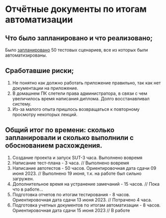 # Отчётные документы по итогам автоматизации

## Что было запланировано и что реализовано;
Было [запланировано](https://github.com/LepekhinNikita/Diplom_LepekhinNV_2/tree/master/Documentation/Plan.md) 50 тестовых сценариев, все из которых были автоматизированы.


## Сработавшие риски;

1. Не понятно как должно работать приложение правильно, так как нет документации на приложение. 
2. В домашнем ПК слетели права администратора, в связи с чем увеличилось время написания диплома. Долго восстанавливал систему.
3. Из-за малого опыта пришлось возвращаться к повторному просмотру некоторых лекций.

## Общий итог по времени: сколько запланировали и сколько выполнили с обоснованием расхождения.

1. Создание проекта и запуск SUT-3 часа. Выполнено вовремя
1. Написание тест-плана - 3 часа. // Выполнено вовремя
1. Написание автотестов - 50 часов. Ориентировочная дата сдачи 09 июня 2023. // Выполнено 19 июня, т.к. на работе был сильно загружен.
1. Дополнительное время на устранение замечаний - 15 часов. // Пока что в работе...
1. Подготовка отчетов по итогам тестирования - 8 часов. Ориентировочная дата сдачи 13 июня 2023.  // Потрачено 4 часа.
1. Подготовка учетных документов по итогам автоматизации - 8 часов. Ориентировочная дата сдачи 15 июня 2023 // В работе
